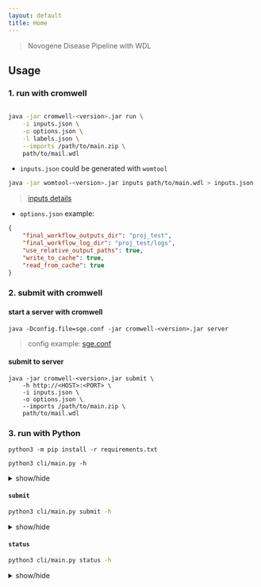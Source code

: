 ```yaml
---
layout: default
title: Home
---
```


> Novogene Disease Pipeline with WDL

## Usage
### 1. run with cromwell
```bash

java -jar cromwell-<version>.jar run \
    -i inputs.json \
    -o options.json \
    -l labels.json \
    --imports /path/to/main.zip \
    path/to/mail.wdl
```

- `inputs.json` could be generated with `womtool`

```bash
java -jar womtool-<version>.jar inputs path/to/main.wdl > inputs.json
```
> [inputs details](./inputs.html)

- `options.json` example:

```json
{
    "final_workflow_outputs_dir": "proj_test",
    "final_workflow_log_dir": "proj_test/logs",
    "use_relative_output_paths": true,
    "write_to_cache": true,
    "read_from_cache": true
}
```

### 2. submit with cromwell
#### start a server with cromwell
```
java -Dconfig.file=sge.conf -jar cromwell-<version>.jar server
```
> config example: [sge.conf](../config/cromwell/sge.conf)

#### submit to server
```
java -jar cromwell-<version>.jar submit \
    -h http://<HOST>:<PORT> \
    -i inputs.json \
    -o options.json \
    --imports /path/to/main.zip \
    path/to/mail.wdl
```

### 3. run with Python
```
python3 -m pip install -r requirements.txt

python3 cli/main.py -h
```
<details>
<summary>show/hide</summary>
<pre>
Usage: main.py [OPTIONS] COMMAND [ARGS]...

  Client for Disease Pipeline

Options:
  -u, --url TEXT  Cromwell server URL, eg. http://HOST:PORT
  -?, -h, --help  Show this message and exit.

Commands:
  abort   Request Cromwell to abort a running workflow by UUID
  logs    Get the logs for a workflow
  status  Get the status for given UUID
  submit  Submit a WDL workflow on Cromwell
  timing  Output the timing html for given UUID
</pre>
</details>


#### `submit`
```bash
python3 cli/main.py submit -h
```
<details>
<summary>show/hide</summary>
<pre>
Usage: main.py submit [OPTIONS]

  Submit a WDL workflow on Cromwell

Options:
  -w, --wdl TEXT           the main wdl
  -i, --inputs TEXT        Workflow inputs file
  -o, --options TEXT       Workflow options file
  -l, --labels TEXT        Workflow labels file
  -v, --type-version TEXT  Workflow type version
  -p, --imports TEXT       A zip file to search for workflow imports
  -?, -h, --help           Show this message and exit.
</pre>
</details>

#### `status`
```bash
python3 cli/main.py status -h
```
<details>
<summary>show/hide</summary>
<pre>
Usage: main.py status [OPTIONS]

  Get the status for given UUID

Options:
  -id, --uuid TEXT  A Cromwell workflow UUID, which is the workflow identifier
                    [required]

  -?, -h, --help    Show this message and exit.
</pre>
</details>